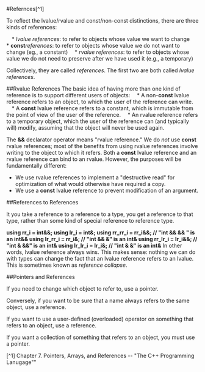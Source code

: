 #Refernces[^1]

To reflect the lvalue/rvalue and const/non-const distinctions, there are three kinds of references:

&emsp;* _lvalue references_: to refer to objects whose value we want to change
&emsp;* **const**_references_: to refer to objects whose value we do not want to change (eg., a constant)
&emsp;* _rvalue references_: to refer to objects whose value we do not need to preserve after we have used it (e.g., a temporary)

Collectively, they are called _references_. The first two are both called _lvalue references_.


##Rvalue References
The basic idea of having more than one kind of reference is to support different users of objects:
&emsp;* A non-**const** lvalue reference refers to an object, to which the user of the reference can write.
&emsp;* A **const** lvalue reference refers to a constant, which is immutable from the point of view of the user of the reference.
&emsp;* An rvalue reference refers to a temporary object, which the user of the reference can (and typically will) modify, assuming that the object will never be used again.

The **&&** declarator operator means "rvalue reference." We do _not_ use **const** rvalue references; most of the benefits from using rvalue references involve writing to the object to which it refers. Both a **const** lvalue reference and an rvalue reference can bind to an rvalue. However, the purposes will be fundamentally different:
* We use rvalue references to implement a "destructive read" for optimization of what would otherwise have required a copy.
* We use a **const** lvalue reference to prevent modification of an argument.

##References to References

It you take a reference to a reference to a type, you get a reference to that type, rather than some kind of special reference to reference type.

**using rr_i = int&&;
  using lr_i = int&;
  using rr_rr_i = rr_i&&; // "int && && " is an int&&
  using lr_rr_i = rr_i&;  // "int && &" is an int&
  using rr_lr_i = lr_i&&; // "int & &&" is an int&
  using lr_lr_i = lr_i&;  // "int & &" is an int&**
In other words, lvalue reference always wins. This makes sense: nothing we can do with types can change the fact that an lvalue reference refers to an lvalue. This is sometimes known as *reference collapse*.

##Pointers and References

If you need to change which object to refer to, use a pointer.

Conversely, if you want to be sure that a name always refers to the same object, use a reference.

If you want to use a user-defined (overloaded) operator on something that refers to an object, use a reference.

If you want a collection of something that refers to an object, you must use a pointer.

[^1] Chapter 7. Pointers, Arrays, and References -- "The C++ Programming Lanugage"" 
